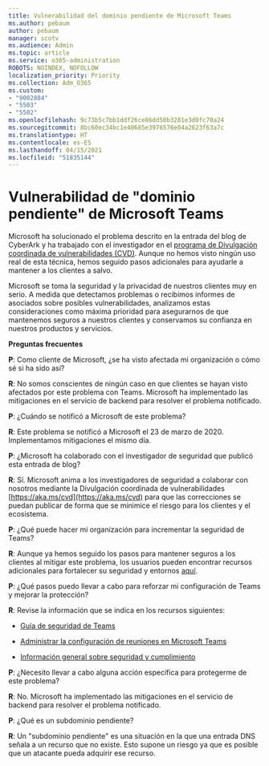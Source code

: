 ```yaml
---
title: Vulnerabilidad del dominio pendiente de Microsoft Teams
ms.author: pebaum
author: pebaum
manager: scotv
ms.audience: Admin
ms.topic: article
ms.service: o365-administration
ROBOTS: NOINDEX, NOFOLLOW
localization_priority: Priority
ms.collection: Adm_O365
ms.custom:
- "9002884"
- "5503"
- "5502"
ms.openlocfilehash: 9c73b5c7bb1ddf26ce86dd50b3281e3d0fc70a24
ms.sourcegitcommit: 8bc60ec34bc1e40685e3976576e04a2623f63a7c
ms.translationtype: HT
ms.contentlocale: es-ES
ms.lasthandoff: 04/15/2021
ms.locfileid: "51835144"
---
```

# <a name="microsoft-teams-dangling-domain-vulnerability"></a>Vulnerabilidad de "dominio pendiente" de Microsoft Teams

Microsoft ha solucionado el problema descrito en la entrada del blog de CyberArk y ha trabajado con el investigador en el [programa de Divulgación coordinada de vulnerabilidades (CVD)](https://aka.ms/cvd). Aunque no hemos visto ningún uso real de esta técnica, hemos seguido pasos adicionales para ayudarle a mantener a los clientes a salvo.

Microsoft se toma la seguridad y la privacidad de nuestros clientes muy en serio. A medida que detectamos problemas o recibimos informes de asociados sobre posibles vulnerabilidades, analizamos estas consideraciones como máxima prioridad para asegurarnos de que mantenemos seguros a nuestros clientes y conservamos su confianza en nuestros productos y servicios.

**Preguntas frecuentes**

**P**: Como cliente de Microsoft, ¿se ha visto afectada mi organización o cómo sé si ha sido así?

**R**: No somos conscientes de ningún caso en que clientes se hayan visto afectados por este problema con Teams. Microsoft ha implementado las mitigaciones en el servicio de backend para resolver el problema notificado.

**P**: ¿Cuándo se notificó a Microsoft de este problema?

**R**: Este problema se notificó a Microsoft el 23 de marzo de 2020. Implementamos mitigaciones el mismo día.

**P**: ¿Microsoft ha colaborado con el investigador de seguridad que publicó esta entrada de blog?

**R**: Sí. Microsoft anima a los investigadores de seguridad a colaborar con nosotros mediante la Divulgación coordinada de vulnerabilidades [https://aka.ms/cvd](https://aka.ms/cvd) para que las correcciones se puedan publicar de forma que se minimice el riesgo para los clientes y el ecosistema.  

**P**: ¿Qué puede hacer mi organización para incrementar la seguridad de Teams?  

**R**: Aunque ya hemos seguido los pasos para mantener seguros a los clientes al mitigar este problema, los usuarios pueden encontrar recursos adicionales para fortalecer su seguridad y entornos [aquí](https://www.microsoft.com/microsoft-365/blog/2020/04/06/it-professionals-privacy-security-microsoft-teams/).  

**P**: ¿Qué pasos puedo llevar a cabo para reforzar mi configuración de Teams y mejorar la protección?

**R**: Revise la información que se indica en los recursos siguientes: 

- [Guía de seguridad de Teams](https://docs.microsoft.com/microsoftteams/teams-security-guide)

- [Administrar la configuración de reuniones en Microsoft Teams](https://docs.microsoft.com/microsoftteams/meeting-settings-in-teams)

- [Información general sobre seguridad y cumplimiento](https://docs.microsoft.com/microsoftteams/security-compliance-overview)

**P**: ¿Necesito llevar a cabo alguna acción específica para protegerme de este problema?

**R**: No. Microsoft ha implementado las mitigaciones en el servicio de backend para resolver el problema notificado.

**P**: ¿Qué es un subdominio pendiente?

**R**: Un "subdominio pendiente" es una situación en la que una entrada DNS señala a un recurso que no existe.  Esto supone un riesgo ya que es posible que un atacante pueda adquirir ese recurso.
